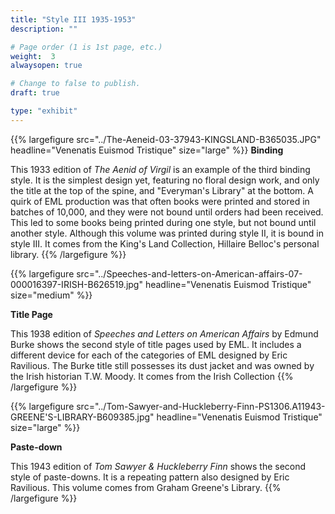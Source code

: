 ```yaml
---
title: "Style III 1935-1953"
description: ""

# Page order (1 is 1st page, etc.)
weight:  3
alwaysopen: true

# Change to false to publish.
draft: true

type: "exhibit"
---
```


{{% largefigure src="../The-Aeneid-03-37943-KINGSLAND-B365035.JPG" headline="Venenatis Euismod Tristique" size="large" %}}
**Binding**

This 1933 edition of *The Aenid of Virgil* is an example of the third binding style. It is the
simplest design yet, featuring no floral design work, and only the title at the top of the spine, and
"Everyman's Library" at the bottom. A quirk of EML production was that often books were
printed and stored in batches of 10,000, and they were not bound until orders had been received.
This led to some books being printed during one style, but not bound until another style.
Although this volume was printed during style II, it is bound in style III. It comes from the
King's Land Collection, Hillaire Belloc's personal library.
{{% /largefigure %}}

{{% largefigure src="../Speeches-and-letters-on-American-affairs-07-000016397-IRISH-B626519.jpg" headline="Venenatis Euismod Tristique" size="medium" %}}

**Title Page**

This 1938 edition of *Speeches and Letters on American Affairs* by Edmund Burke shows the
second style of title pages used by EML. It includes a different device for each of the categories
of EML designed by Eric Ravilious. The Burke title still possesses its dust jacket and was owned
by the Irish historian T.W. Moody. It comes from the Irish Collection
{{% /largefigure %}}

{{% largefigure src="../Tom-Sawyer-and-Huckleberry-Finn-PS1306.A11943-GREENE'S-LIBRARY-B609385.jpg" headline="Venenatis Euismod Tristique" size="large" %}}

**Paste-down**

This 1943 edition of *Tom Sawyer & Huckleberry Finn* shows the second style of paste-downs. It is a repeating pattern also designed by Eric Ravilious. This volume comes from
Graham Greene's Library.
{{% /largefigure %}}

